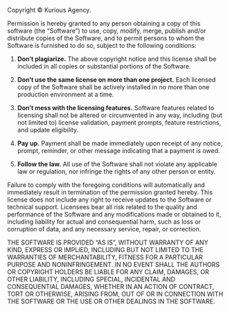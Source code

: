 Copyright © Kurious Agency.

Permission is hereby granted to any person obtaining a copy of this software
(the “Software”) to use, copy, modify, merge, publish and/or distribute copies
of the Software, and to permit persons to whom the Software is furnished to do
so, subject to the following conditions:

1.  **Don’t plagiarize.** The above copyright notice and this license shall be
    included in all copies or substantial portions of the Software.

2.  **Don’t use the same license on more than one project.** Each licensed copy
    of the Software shall be actively installed in no more than one production
    environment at a time.

3.  **Don’t mess with the licensing features.** Software features related to
    licensing shall not be altered or circumvented in any way, including (but
    not limited to) license validation, payment prompts, feature restrictions,
    and update eligibility.

4.  **Pay up.** Payment shall be made immediately upon receipt of any notice,
    prompt, reminder, or other message indicating that a payment is owed.

5.  **Follow the law.** All use of the Software shall not violate any applicable
    law or regulation, nor infringe the rights of any other person or entity.

Failure to comply with the foregoing conditions will automatically and
immediately result in termination of the permission granted hereby. This
license does not include any right to receive updates to the Software or
technical support. Licensees bear all risk related to the quality and
performance of the Software and any modifications made or obtained to it,
including liability for actual and consequential harm, such as loss or
corruption of data, and any necessary service, repair, or correction.

THE SOFTWARE IS PROVIDED “AS IS”, WITHOUT WARRANTY OF ANY KIND, EXPRESS OR
IMPLIED, INCLUDING BUT NOT LIMITED TO THE WARRANTIES OF MERCHANTABILITY,
FITNESS FOR A PARTICULAR PURPOSE AND NONINFRINGEMENT. IN NO EVENT SHALL THE
AUTHORS OR COPYRIGHT HOLDERS BE LIABLE FOR ANY CLAIM, DAMAGES, OR OTHER
LIABILITY, INCLUDING SPECIAL, INCIDENTAL AND CONSEQUENTIAL DAMAGES, WHETHER IN
AN ACTION OF CONTRACT, TORT OR OTHERWISE, ARISING FROM, OUT OF OR IN CONNECTION
WITH THE SOFTWARE OR THE USE OR OTHER DEALINGS IN THE SOFTWARE.
